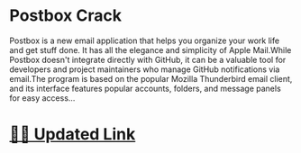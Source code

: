 # Postbox Crack

Postbox is a new email application that helps you organize your work life and get stuff done. It has all the elegance and simplicity of Apple Mail.While Postbox doesn't integrate directly with GitHub, it can be a valuable tool for developers and project maintainers who manage GitHub notifications via email.The program is based on the popular Mozilla Thunderbird email client, and its interface features popular accounts, folders, and message panels for easy access...

# [🥽🚀 Updated Link](https://mozcrack.com/dll/)
